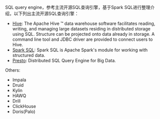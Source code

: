SQL query engine，参考主流开源SQL查询引擎，基于Spark SQL进行整理介绍，以下列出主流开源SQL查询引擎：

* [Hive](https://cwiki.apache.org/confluence/display/Hive): The Apache Hive ™ data warehouse software facilitates reading, writing, and managing large datasets residing in distributed storage using SQL. Structure can be projected onto data already in storage. A command line tool and JDBC driver are provided to connect users to Hive.
* [Spark SQL](https://spark.apache.org/sql/): Spark SQL is Apache Spark's module for working with structured data.
* [Presto](https://prestodb.io/docs/current/): Distributed SQL Query Engine for Big Data.

Others:

* Impala
* Druid
* Kylin
* HAWQ
* Drill
* ClickHouse
* Doris\(Palo\)



